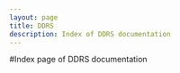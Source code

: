 ```yaml
---
layout: page
title: DDRS
description: Index of DDRS documentation
---
```


#Index page of DDRS documentation
